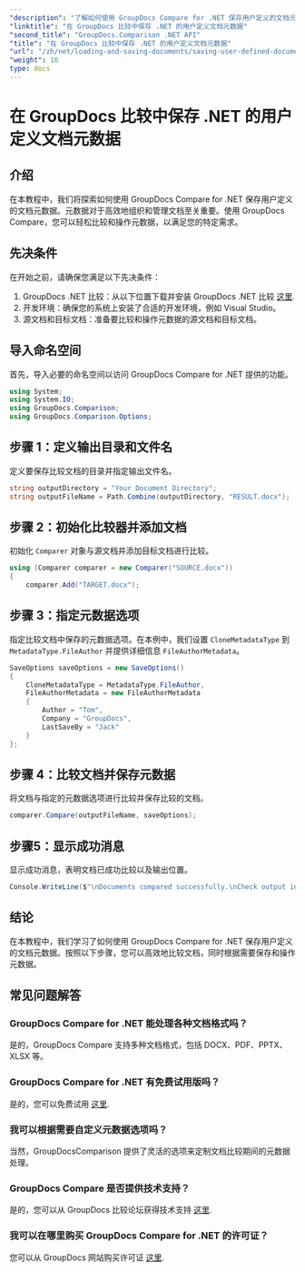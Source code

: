 ```yaml
---
"description": "了解如何使用 GroupDocs Compare for .NET 保存用户定义的文档元数据。通过分步说明轻松比较和操作元数据。"
"linktitle": "在 GroupDocs 比较中保存 .NET 的用户定义文档元数据"
"second_title": "GroupDocs.Comparison .NET API"
"title": "在 GroupDocs 比较中保存 .NET 的用户定义文档元数据"
"url": "/zh/net/loading-and-saving-documents/saving-user-defined-document-metadata/"
"weight": 16
type: docs
---
```

# 在 GroupDocs 比较中保存 .NET 的用户定义文档元数据

## 介绍
在本教程中，我们将探索如何使用 GroupDocs Compare for .NET 保存用户定义的文档元数据。元数据对于高效地组织和管理文档至关重要。使用 GroupDocs Compare，您可以轻松比较和操作元数据，以满足您的特定需求。
## 先决条件
在开始之前，请确保您满足以下先决条件：
1. GroupDocs .NET 比较：从以下位置下载并安装 GroupDocs .NET 比较 [这里](https://releases。groupdocs.com/comparison/net/).
2. 开发环境：确保您的系统上安装了合适的开发环境，例如 Visual Studio。
3. 源文档和目标文档：准备要比较和操作元数据的源文档和目标文档。

## 导入命名空间
首先，导入必要的命名空间以访问 GroupDocs Compare for .NET 提供的功能。
```csharp
using System;
using System.IO;
using GroupDocs.Comparison;
using GroupDocs.Comparison.Options;
```
## 步骤 1：定义输出目录和文件名
定义要保存比较文档的目录并指定输出文件名。
```csharp
string outputDirectory = "Your Document Directory";
string outputFileName = Path.Combine(outputDirectory, "RESULT.docx");
```
## 步骤 2：初始化比较器并添加文档
初始化 `Comparer` 对象与源文档并添加目标文档进行比较。
```csharp
using (Comparer comparer = new Comparer("SOURCE.docx"))
{
    comparer.Add("TARGET.docx");
```
## 步骤 3：指定元数据选项
指定比较文档中保存的元数据选项。在本例中，我们设置 `CloneMetadataType` 到 `MetadataType.FileAuthor` 并提供详细信息 `FileAuthorMetadata`。
```csharp
SaveOptions saveOptions = new SaveOptions()
{
    CloneMetadataType = MetadataType.FileAuthor,
    FileAuthorMetadata = new FileAuthorMetadata
    {
        Author = "Tom",
        Company = "GroupDocs",
        LastSaveBy = "Jack"
    }
};
```
## 步骤 4：比较文档并保存元数据
将文档与指定的元数据选项进行比较并保存比较的文档。
```csharp
comparer.Compare(outputFileName, saveOptions);
```
## 步骤5：显示成功消息
显示成功消息，表明文档已成功比较以及输出位置。
```csharp
Console.WriteLine($"\nDocuments compared successfully.\nCheck output in {outputDirectory}.");
```

## 结论
在本教程中，我们学习了如何使用 GroupDocs Compare for .NET 保存用户定义的文档元数据。按照以下步骤，您可以高效地比较文档，同时根据需要保存和操作元数据。
## 常见问题解答
### GroupDocs Compare for .NET 能处理各种文档格式吗？
是的，GroupDocs Compare 支持多种文档格式，包括 DOCX、PDF、PPTX、XLSX 等。
### GroupDocs Compare for .NET 有免费试用版吗？
是的，您可以免费试用 [这里](https://releases。groupdocs.com/).
### 我可以根据需要自定义元数据选项吗？
当然，GroupDocsComparison 提供了灵活的选项来定制文档比较期间的元数据处理。
### GroupDocs Compare 是否提供技术支持？
是的，您可以从 GroupDocs 比较论坛获得技术支持 [这里](https://forum。groupdocs.com/c/comparison/12).
### 我可以在哪里购买 GroupDocs Compare for .NET 的许可证？
您可以从 GroupDocs 网站购买许可证 [这里](https://purchase。groupdocs.com/buy).